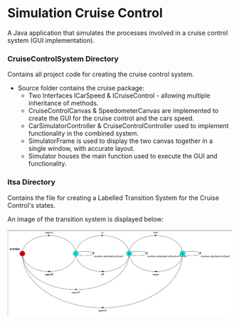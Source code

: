 # Simulation Cruise Control
A Java application that simulates the processes involved in a cruise control system (GUI implementation).

### CruiseControlSystem Directory
Contains all project code for creating the cruise control system.
  * Source folder contains the cruise package:
    * Two Interfaces ICarSpeed & ICruiseControl - allowing multiple inheritance of methods.
    * CruiseControlCanvas & SpeedometerCanvas are implemented to create the GUI for the cruise control and the cars speed.
    * CarSimulatorController & CruiseControlController used to implement functionality in the combined system.
    * SimulatorFrame is used to display the two canvas together in a single window, with accurate layout.
    * Simulator houses the main function used to execute the GUI and functionality.
    
### ltsa Directory
Contains the file for creating a Labelled Transition System for the Cruise Control's states.

An image of the transition system is displayed below:

![CruiseControl LTSA](/ltsa/cruisecontrol.png)
